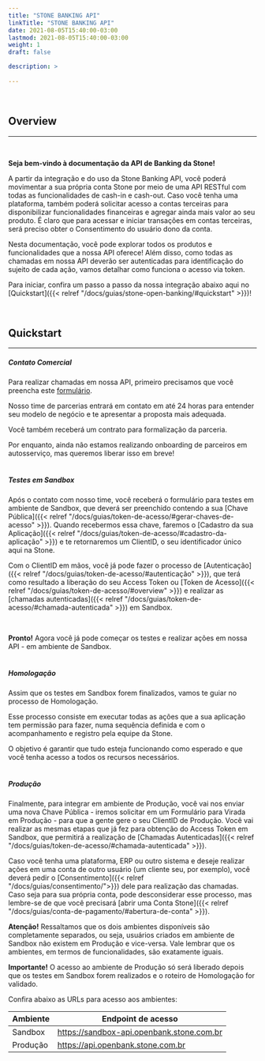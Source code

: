 ```yaml
---
title: "STONE BANKING API"
linkTitle: "STONE BANKING API"
date: 2021-08-05T15:40:00-03:00
lastmod: 2021-08-05T15:40:00-03:00
weight: 1
draft: false

description: >
    
---
```

<br>

## Overview
---

<br>

**Seja bem-vindo à documentação da API de Banking da Stone!**
<br>



A partir da integração e do uso da Stone Banking API, você poderá movimentar a sua própria conta Stone por meio de uma API RESTful com todas as funcionalidades de cash-in e cash-out. Caso você tenha uma plataforma, também poderá solicitar acesso a contas terceiras para disponibilizar funcionalidades financeiras e agregar ainda mais valor ao seu produto. É claro que para acessar e iniciar transações em contas terceiras, será preciso obter o Consentimento do usuário dono da conta.

Nesta documentação, você pode explorar todos os produtos e funcionalidades que a nossa API oferece! Além disso, como todas as chamadas em nossa API deverão ser autenticadas para identificação do sujeito de cada ação, vamos detalhar como funciona o acesso via token. 
<br>

Para iniciar, confira um passo a passo da nossa integração abaixo aqui no [Quickstart]({{< relref "/docs/guias/stone-open-banking/#quickstart" >}})! 

<br>

## Quickstart
---


##### Contato Comercial 

Para realizar chamadas em nossa API, primeiro precisamos que você preencha este <a href="https://app.pipefy.com/public/form/Qz4ptt_W/?origem_do_lead=Documenta%C3%A7%C3%A3o" target="_blank">formulário</a>.

Nosso time de parcerias entrará em contato em até 24 horas para entender seu modelo de negócio e te apresentar a proposta mais adequada.

Você também receberá um contrato para formalização da parceria.

Por enquanto, ainda não estamos realizando onboarding de parceiros em autosserviço, mas queremos liberar isso em breve! 
<br>
<br>

##### Testes em Sandbox

Após o contato com nosso time, você receberá o formulário para testes em ambiente de Sandbox, que deverá ser preenchido contendo a sua [Chave Pública]({{< relref "/docs/guias/token-de-acesso/#gerar-chaves-de-acesso" >}}). 
Quando recebermos essa chave, faremos o [Cadastro da sua Aplicação]({{< relref "/docs/guias/token-de-acesso/#cadastro-da-aplicação" >}}) e te retornaremos um ClientID, o seu identificador único aqui na Stone. 

Com o ClientID em mãos, você já pode fazer o processo de [Autenticação]({{< relref "/docs/guias/token-de-acesso/#autenticação" >}}), que terá como resultado a liberação do seu Access Token ou [Token de Acesso]({{< relref "/docs/guias/token-de-acesso/#overview" >}}) e realizar as [chamadas autenticadas]({{< relref "/docs/guias/token-de-acesso/#chamada-autenticada" >}}) em Sandbox. 

<br>

**Pronto!** Agora você já pode começar os testes e realizar ações em nossa API - em ambiente de Sandbox. 
<br>
<br>

##### Homologação

Assim que os testes em Sandbox forem finalizados, vamos te guiar no processo de Homologação. 

Esse processo consiste em executar todas as ações que a sua aplicação tem permissão para fazer, numa sequência definida e com o acompanhamento e registro pela equipe da Stone. 

O objetivo é garantir que tudo esteja funcionando como esperado e que você tenha acesso a todos os recursos necessários.
<br>
<br>

##### Produção

Finalmente, para integrar em ambiente de Produção, você vai nos enviar uma nova Chave Pública - iremos solicitar em um Formulário para Virada em Produção - para que a gente gere o seu ClientID de Produção. Você vai realizar as mesmas etapas que já fez para obtenção do Access Token em Sandbox, que permitirá a realização de [Chamadas Autenticadas]({{< relref "/docs/guias/token-de-acesso/#chamada-autenticada" >}}). 

Caso você tenha uma plataforma, ERP ou outro sistema e deseje realizar ações em uma conta de outro usuário (um cliente seu, por exemplo), você deverá pedir o [Consentimento]({{< relref "/docs/guias/consentimento/">}}) dele para realização das chamadas. Caso seja para sua própria conta, pode desconsiderar esse processo, mas lembre-se de que você precisará [abrir uma Conta Stone]({{< relref "/docs/guias/conta-de-pagamento/#abertura-de-conta" >}}). 

**Atenção!** Ressaltamos que os dois ambientes disponíveis são completamente separados, ou seja, usuários criados em ambiente de Sandbox não existem em Produção e vice-versa. Vale lembrar que os ambientes, em termos de funcionalidades, são exatamente iguais.

**Importante!** O acesso ao ambiente de Produção só será liberado depois que os testes em Sandbox forem realizados e o roteiro de Homologação for validado. 

Confira abaixo as URLs para acesso aos ambientes:

| Ambiente | Endpoint de acesso |
| -------- | ------------------ |
| Sandbox  | https://sandbox-api.openbank.stone.com.br |
| Produção | https://api.openbank.stone.com.br |


<br>

